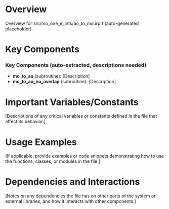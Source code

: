 # Overview

Overview for src/mo_one_e_ints/ao_to_mo.irp.f (auto-generated placeholder).

# Key Components

### Key Components (auto-extracted, descriptions needed)
- **mo_to_ao** (subroutine): [Description]
- **mo_to_ao_no_overlap** (subroutine): [Description]

# Important Variables/Constants

[Descriptions of any critical variables or constants defined in the file that affect its behavior.]

# Usage Examples

[If applicable, provide examples or code snippets demonstrating how to use the functions, classes, or modules in the file.]

# Dependencies and Interactions

[Notes on any dependencies the file has on other parts of the system or external libraries, and how it interacts with other components.]
